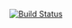 [![Build Status](https://dev.azure.com/eawagu/Higson/_apis/build/status/Higson%20Framework%20Private%20Feed?branchName=master)](https://dev.azure.com/eawagu/Higson/_build/latest?definitionId=11&branchName=master)